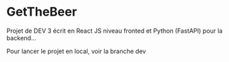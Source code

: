# GetTheBeer
Projet de DEV 3 écrit en React JS niveau fronted et Python (FastAPI) pour la backend...

Pour lancer le projet en local, voir la branche dev
